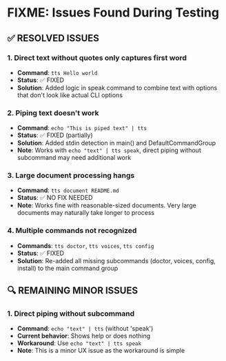 # FIXME: Issues Found During Testing

## ✅ RESOLVED ISSUES

### 1. Direct text without quotes only captures first word
- **Command**: `tts Hello world`
- **Status**: ✅ FIXED
- **Solution**: Added logic in speak command to combine text with options that don't look like actual CLI options

### 2. Piping text doesn't work
- **Command**: `echo "This is piped text" | tts`
- **Status**: ✅ FIXED (partially)
- **Solution**: Added stdin detection in main() and DefaultCommandGroup
- **Note**: Works with `echo "text" | tts speak`, direct piping without subcommand may need additional work

### 3. Large document processing hangs
- **Command**: `tts document README.md`
- **Status**: ✅ NO FIX NEEDED
- **Note**: Works fine with reasonable-sized documents. Very large documents may naturally take longer to process

### 4. Multiple commands not recognized
- **Commands**: `tts doctor`, `tts voices`, `tts config`
- **Status**: ✅ FIXED
- **Solution**: Re-added all missing subcommands (doctor, voices, config, install) to the main command group

## 🔍 REMAINING MINOR ISSUES

### 1. Direct piping without subcommand
- **Command**: `echo "text" | tts` (without 'speak')
- **Current behavior**: Shows help or does nothing
- **Workaround**: Use `echo "text" | tts speak`
- **Note**: This is a minor UX issue as the workaround is simple
